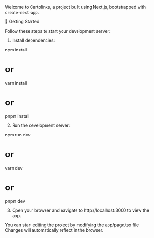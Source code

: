 Welcome to Cartolinks, a project built using Next.js, bootstrapped with `create-next-app`.

🚀 Getting Started

Follow these steps to start your development server:

1. Install dependencies:

npm install
# or
yarn install
# or
pnpm install

2. Run the development server:

npm run dev 
# or 
yarn dev
# or 
pnpm dev

3. Open your browser and navigate to http://localhost:3000 to view the app.

You can start editing the project by modifying the app/page.tsx file. Changes will automatically reflect in the browser.
